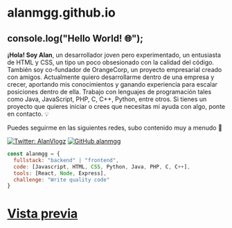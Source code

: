 # alanmgg.github.io

## console.log("Hello World! 🌐");

<strong>¡Hola! Soy Alan</strong>, un desarrollador joven pero experimentado, un entusiasta de HTML y CSS, un tipo un poco obsesionado con la calidad del código. También soy co-fundador de OrangeCorp, un proyecto empresarial creado con amigos. Actualmente quiero desarrollarme dentro de una empresa y crecer, aportando mis conocimientos y ganando experiencia para escalar posiciones dentro de ella. Trabajo con lenguajes de programación tales como Java, JavaScript, PHP, C, C++, Python, entre otros. Si tienes un proyecto que quieres iniciar o crees que necesitas mi ayuda con algo, ponte en contacto. 💡

Puedes seguirme en las siguientes redes, subo contenido muy a menudo 📄

[![Twitter: AlanVlogz](https://img.shields.io/twitter/follow/AlanVlogz?style=social)](https://twitter.com/AlanVlogz)
[![GitHub alanmgg](https://img.shields.io/github/followers/alanmgg?label=follow&style=social)](https://github.com/alanmgg)

```javascript
const alanmgg = {
  fullstack: "backend" | "frontend",
  code: [Javascript, HTML, CSS, Python, Java, PHP, C, C++],
  tools: [React, Node, Express],
  challenge: "Write quality code"
}
```
# [Vista previa](https://alanmgg.github.io/)
